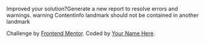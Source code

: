   Improved your solution?Generate a new report to resolve errors and warnings.
warning
Contentinfo landmark should not be contained in another landmark

<div class="attribution" role="contentinfo">
        Challenge by
        <a href="https://www.frontendmentor.io?ref=challenge" target="_blank">Frontend Mentor</a>. Coded by <a href="#">Your Name Here</a>.
      </div>